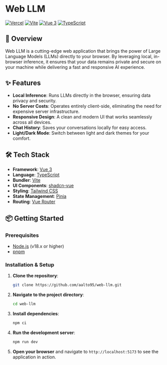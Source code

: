 # Web LLM

[![Vercel](https://therealsujitk-vercel-badge.vercel.app/?app=web-llm-xi)](https://web-llm-xi.vercel.app)
[![Vite](https://img.shields.io/badge/Vite-B73BFE?style=for-the-badge&logo=vite&logoColor=FFD62E)](https://vitejs.dev)
[![Vue 3](https://img.shields.io/badge/Vue%203-34495E?style=for-the-badge&logo=vue.js&logoColor=4FC08D)](https://v3.vuejs.org/)
[![TypeScript](https://img.shields.io/badge/TypeScript-007ACC?style=for-the-badge&logo=typescript&logoColor=white)](https://www.typescriptlang.org/)

## 🚀 Overview

Web LLM is a cutting-edge web application that brings the power of Large Language Models (LLMs) directly to your browser. By leveraging local, in-browser inference, it ensures that your data remains private and secure on your machine while delivering a fast and responsive AI experience.

## ✨ Features

- **Local Inference**: Runs LLMs directly in the browser, ensuring data privacy and security.
- **No Server Costs**: Operates entirely client-side, eliminating the need for expensive server infrastructure.
- **Responsive Design**: A clean and modern UI that works seamlessly across all devices.
- **Chat History**: Saves your conversations locally for easy access.
- **Light/Dark Mode**: Switch between light and dark themes for your comfort.

## 🛠️ Tech Stack

- **Framework**: [Vue 3](https://v3.vuejs.org/)
- **Language**: [TypeScript](https://www.typescriptlang.org/)
- **Bundler**: [Vite](https://vitejs.dev/)
- **UI Components**: [shadcn-vue](https://www.shadcn-vue.com/)
- **Styling**: [Tailwind CSS](https.tailwindcss.com/)
- **State Management**: [Pinia](https://pinia.vuejs.org/)
- **Routing**: [Vue Router](https://router.vuejs.org/)

## 📦 Getting Started

### Prerequisites

- [Node.js](https://nodejs.org/en/) (v18.x or higher)
- [pnpm](https://pnpm.io/)

### Installation & Setup

1. **Clone the repository**:
   ```bash
   git clone https://github.com/aalto95/web-llm.git
   ```
2. **Navigate to the project directory**:
   ```bash
   cd web-llm
   ```
3. **Install dependencies**:
   ```bash
   npm ci
   ```
4. **Run the development server**:
   ```bash
   npm run dev
   ```
5. **Open your browser** and navigate to `http://localhost:5173` to see the application in action.